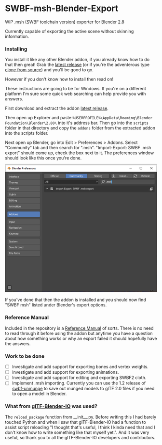# SWBF-msh-Blender-Export
WIP .msh (SWBF toolchain version) exporter for Blender 2.8

Currently capable of exporting the active scene without skinning information. 

### Installing
You install it like any other Blender addon, if you already know how to do that then great! Grab the [latest release](https://github.com/SleepKiller/SWBF-msh-Blender-Export/releases/latest) (or if you're the adventerous type [clone from source](https://github.com/SleepKiller/SWBF-msh-Blender-Export/archive/master.zip)) and you'll be good to go.

However if you don't know how to install then read on!

These instructions are going to be for Windows. If you're on a different platform I'm sure some quick web searching can help provide you with answers.

First download and extract the addon [latest release](https://github.com/SleepKiller/SWBF-msh-Blender-Export/releases/latest). 

Then open up Explorer and paste `%USERPROFILE%\AppData\Roaming\Blender Foundation\Blender\2.80\` into it's address bar. Then go into the `scripts` folder in that directory and copy the `addons` folder from the extracted addon into the scripts folder.

Next open up Blender, go into Edit > Preferences > Addons. Select "Community" tab and then search for ".msh". "Import-Export: SWBF .msh export" should come up, check the box next to it. The preferences window should look like this once you're done.

![Installed addon.](docs/images/blender_addon_installed.png)

If you've done that then the addon is installed and you should now find "SWBF msh" listed under Blender's export options.

### Reference Manual
Included in the repository is a [Reference Manual](https://github.com/SleepKiller/SWBF-msh-Blender-Export/blob/master/docs/reference_manual.md#reference-manual) of sorts. There is no need to read through it before using the addon but anytime you have a question about how something works or why an export failed it should hopefully have the answers.

### Work to be done
- [ ] Investigate and add support for exporting bones and vertex weights.
- [ ] Investigate and add support for exporting animations.
- [ ] Investigate and add support for editing and exporting SWBF2 cloth.
- [ ] Implement .msh importing. Currently you can use the 1.2 release of [swbf-unmunge](releases/tag/v1.2.0) to save out munged models to glTF 2.0 files if you need to open a model in Blender.

### What from [glTF-Blender-IO](https://github.com/KhronosGroup/glTF-Blender-IO) was used?
The `reload_package` function from \_\_init\_\_.py. Before writing this I had barely touched Python and when I saw that glTF-Blender-IO had a function to assist script reloading "I thought that's useful, I think I kinda need that and I don't know how to write something like that myself yet.". And it was very useful, so thank you to all the glTF-Blender-IO developers and contributors.
